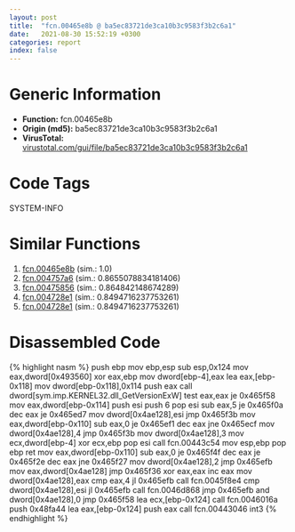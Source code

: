 ```yaml
---
layout: post
title:  "fcn.00465e8b @ ba5ec83721de3ca10b3c9583f3b2c6a1"
date:   2021-08-30 15:52:19 +0300
categories: report
index: false
---
```


# Generic Information
- **Function:** fcn.00465e8b
- **Origin (md5):** ba5ec83721de3ca10b3c9583f3b2c6a1
- **VirusTotal:** [virustotal.com/gui/file/ba5ec83721de3ca10b3c9583f3b2c6a1][virustotal_ref]

# Code Tags
<span class="tag" id="SYSTEM-INFO">SYSTEM-INFO</span>


# Similar Functions

1. [fcn.00465e8b][similar_1_ref] (sim.: 1.0)
2. [fcn.004757a6][similar_2_ref] (sim.: 0.8655078834181406)
3. [fcn.00475856][similar_3_ref] (sim.: 0.864842148674289)
4. [fcn.004728e1][similar_4_ref] (sim.: 0.8494716237753261)
5. [fcn.004728e1][similar_5_ref] (sim.: 0.8494716237753261)


# Disassembled Code

{% highlight nasm %}
push ebp
mov ebp,esp
sub esp,0x124
mov eax,dword[0x493560]
xor eax,ebp
mov dword[ebp-4],eax
lea eax,[ebp-0x118]
mov dword[ebp-0x118],0x114
push eax
call dword[sym.imp.KERNEL32.dll_GetVersionExW]
test eax,eax
je 0x465f58
mov eax,dword[ebp-0x114]
push esi
push 6
pop esi
sub eax,5
je 0x465f0a
dec eax
je 0x465ed7
mov dword[0x4ae128],esi
jmp 0x465f3b
mov eax,dword[ebp-0x110]
sub eax,0
je 0x465ef1
dec eax
jne 0x465ecf
mov dword[0x4ae128],4
jmp 0x465f3b
mov dword[0x4ae128],3
mov ecx,dword[ebp-4]
xor ecx,ebp
pop esi
call fcn.00443c54
mov esp,ebp
pop ebp
ret 
mov eax,dword[ebp-0x110]
sub eax,0
je 0x465f4f
dec eax
je 0x465f2e
dec eax
jne 0x465f27
mov dword[0x4ae128],2
jmp 0x465efb
mov eax,dword[0x4ae128]
jmp 0x465f36
xor eax,eax
inc eax
mov dword[0x4ae128],eax
cmp eax,4
jl 0x465efb
call fcn.0045f8e4
cmp dword[0x4ae128],esi
jl 0x465efb
call fcn.0046d868
jmp 0x465efb
and dword[0x4ae128],0
jmp 0x465f58
lea ecx,[ebp-0x124]
call fcn.0046016a
push 0x48fa44
lea eax,[ebp-0x124]
push eax
call fcn.00443046
int3 
{% endhighlight %}


[similar_1_ref]: /report/fcn.00465e8b@53687e619dcac7d709f306d061d8daeb
[similar_2_ref]: /report/fcn.004757a6@843c4207147f5bab0e104024677fd9ec
[similar_3_ref]: /report/fcn.00475856@ba63c5f75a2177720b184529dbf918cf
[similar_4_ref]: /report/fcn.004728e1@9b5524245506621a9773176393787e61
[similar_5_ref]: /report/fcn.004728e1@27ac6b5c7fa1ad11790cdc733c25a701
[virustotal_ref]: https://www.virustotal.com/gui/file/ba5ec83721de3ca10b3c9583f3b2c6a1